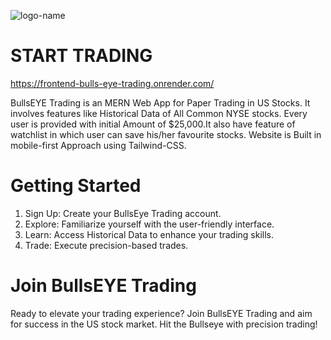 ![logo-name](https://github.com/JimishKhokhar/BULLS_EYE_TRADING-Frontend/assets/123265441/f71b8011-5a51-40b8-b142-15cc32a097ea)
 
 # START TRADING 
https://frontend-bulls-eye-trading.onrender.com/

BullsEYE Trading is an MERN Web App for Paper Trading in US Stocks. It involves features like Historical Data of All Common NYSE stocks.
Every user is provided with initial Amount of $25,000.It also have feature of watchlist in which user can save his/her favourite stocks. Website is Built in mobile-first Approach using Tailwind-CSS.




# Getting Started
1. Sign Up: Create your BullsEye Trading account.
2. Explore: Familiarize yourself with the user-friendly interface.
3. Learn: Access Historical Data to enhance your trading skills.
4. Trade: Execute precision-based trades.

# Join BullsEYE Trading
Ready to elevate your trading experience?
Join BullsEYE Trading and aim for success in the US stock market. Hit the Bullseye with precision trading!



   
   
